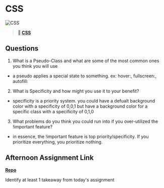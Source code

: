 # CSS

![CSS](https://bcw.blob.core.windows.net/public/cssUnit/1411879719053976)

> **📖 [CSS](https://codeworksacademy.com/fs-student-guide/resources/wk1/03-CSS)**

## Questions

1. What is a Pseudo-Class and what are some of the most common ones you think you will use
- a pseudo applies a special state to something. ex: hover:, fullscreen:, autofill:

2. What is Specificity and how might you use it to your benefit?
- specificity is a priority system. you could have a defualt background color with a specificity of 0,0,1 but have a background color for a specific class with a specificity of 0,1,0

3. What problems do you think you could run into if you over-utilized the !important feature?
- in essence, the !important feature is top priority/specificity. If you prioritize everything, you prioritize nothing.

## Afternoon Assignment Link

**[Repo](https://github.com/Jacobzeme8/cool-site)**

Identify at least 1 takeaway from today's assignment
